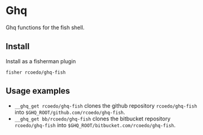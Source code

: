 # Ghq

Ghq functions for the fish shell.

## Install

Install as a fisherman plugin

```
fisher rcoedo/ghq-fish
```

## Usage examples

* `__ghq_get rcoedo/ghq-fish` clones the github repository `rcoedo/ghq-fish` into `$GHQ_ROOT/github.com/rcoedo/ghq-fish`.
* `__ghq_get bb/rcoedo/ghq-fish` clones the bitbucket repository `rcoedo/ghq-fish` into `$GHQ_ROOT/bitbucket.com/rcoedo/ghq-fish`.
